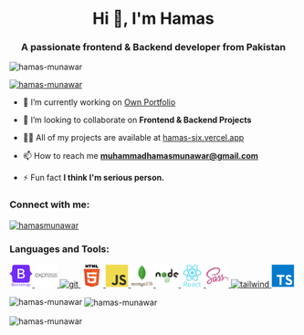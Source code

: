 <h1 align="center">Hi 👋, I'm Hamas</h1>
<h3 align="center">A passionate frontend & Backend developer from Pakistan</h3>

<p align="left"> <img src="https://komarev.com/ghpvc/?username=hamas-munawar&label=Profile%20views&color=0e75b6&style=flat" alt="hamas-munawar" /> </p>

<p align="left"> <a href="https://github.com/ryo-ma/github-profile-trophy"><img src="https://github-profile-trophy.vercel.app/?username=hamas-munawar" alt="hamas-munawar" /></a> </p>

- 🔭 I’m currently working on [Own Portfolio](hamas-six.vercel.app)

- 👯 I’m looking to collaborate on **Frontend & Backend Projects**

- 👨‍💻 All of my projects are available at [hamas-six.vercel.app](hamas-six.vercel.app)

- 📫 How to reach me **muhammadhamasmunawar@gmail.com**

- ⚡ Fun fact **I think I'm serious person.**

<h3 align="left">Connect with me:</h3>
<p align="left">
<a href="https://instagram.com/hamasmunawar" target="blank"><img align="center" src="https://raw.githubusercontent.com/rahuldkjain/github-profile-readme-generator/master/src/images/icons/Social/instagram.svg" alt="hamasmunawar" height="30" width="40" /></a>
</p>

<h3 align="left">Languages and Tools:</h3>
<p align="left"> <a href="https://getbootstrap.com" target="_blank" rel="noreferrer"> <img src="https://raw.githubusercontent.com/devicons/devicon/master/icons/bootstrap/bootstrap-plain-wordmark.svg" alt="bootstrap" width="40" height="40"/> </a> <a href="https://expressjs.com" target="_blank" rel="noreferrer"> <img src="https://raw.githubusercontent.com/devicons/devicon/master/icons/express/express-original-wordmark.svg" alt="express" width="40" height="40"/> </a> <a href="https://git-scm.com/" target="_blank" rel="noreferrer"> <img src="https://www.vectorlogo.zone/logos/git-scm/git-scm-icon.svg" alt="git" width="40" height="40"/> </a> <a href="https://www.w3.org/html/" target="_blank" rel="noreferrer"> <img src="https://raw.githubusercontent.com/devicons/devicon/master/icons/html5/html5-original-wordmark.svg" alt="html5" width="40" height="40"/> </a> <a href="https://developer.mozilla.org/en-US/docs/Web/JavaScript" target="_blank" rel="noreferrer"> <img src="https://raw.githubusercontent.com/devicons/devicon/master/icons/javascript/javascript-original.svg" alt="javascript" width="40" height="40"/> </a> <a href="https://www.mongodb.com/" target="_blank" rel="noreferrer"> <img src="https://raw.githubusercontent.com/devicons/devicon/master/icons/mongodb/mongodb-original-wordmark.svg" alt="mongodb" width="40" height="40"/> </a> <a href="https://nodejs.org" target="_blank" rel="noreferrer"> <img src="https://raw.githubusercontent.com/devicons/devicon/master/icons/nodejs/nodejs-original-wordmark.svg" alt="nodejs" width="40" height="40"/> </a> <a href="https://reactjs.org/" target="_blank" rel="noreferrer"> <img src="https://raw.githubusercontent.com/devicons/devicon/master/icons/react/react-original-wordmark.svg" alt="react" width="40" height="40"/> </a> <a href="https://sass-lang.com" target="_blank" rel="noreferrer"> <img src="https://raw.githubusercontent.com/devicons/devicon/master/icons/sass/sass-original.svg" alt="sass" width="40" height="40"/> </a> <a href="https://tailwindcss.com/" target="_blank" rel="noreferrer"> <img src="https://www.vectorlogo.zone/logos/tailwindcss/tailwindcss-icon.svg" alt="tailwind" width="40" height="40"/> </a> <a href="https://www.typescriptlang.org/" target="_blank" rel="noreferrer"> <img src="https://raw.githubusercontent.com/devicons/devicon/master/icons/typescript/typescript-original.svg" alt="typescript" width="40" height="40"/> </a> </p>

<p><img align="left" src="https://github-readme-stats.vercel.app/api/top-langs?username=hamas-munawar&show_icons=true&locale=en&layout=compact" alt="hamas-munawar" /></p>

<p>&nbsp;<img align="center" src="https://github-readme-stats.vercel.app/api?username=hamas-munawar&show_icons=true&locale=en" alt="hamas-munawar" /></p>

<p><img align="center" src="https://github-readme-streak-stats.herokuapp.com/?user=hamas-munawar&" alt="hamas-munawar" /></p>
